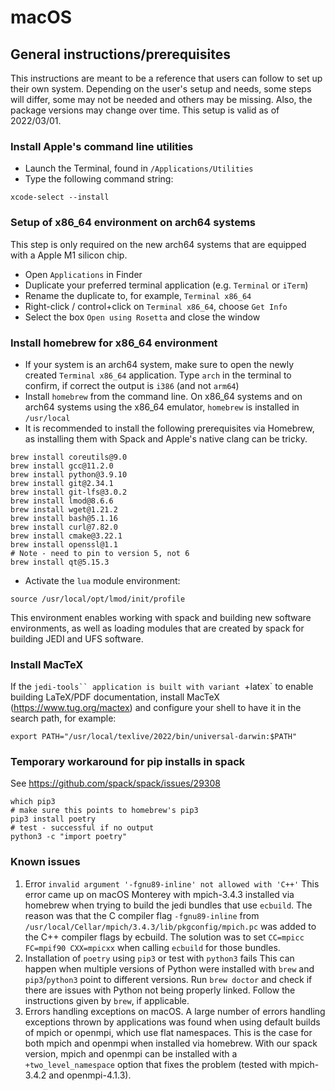 # macOS

## General instructions/prerequisites

This instructions are meant to be a reference that users can follow to set up their own system. Depending on the user's setup and needs, some steps will differ, some may not be needed and others may be missing. Also, the package versions may change over time. This setup is valid as of 2022/03/01.

### Install Apple's command line utilities
- Launch the Terminal, found in `/Applications/Utilities`
- Type the following command string:
```
xcode-select --install
```

### Setup of x86_64 environment on arch64 systems
This step is only required on the new arch64 systems that are equipped with a Apple M1 silicon chip.
- Open `Applications` in Finder
- Duplicate your preferred terminal application (e.g. `Terminal` or `iTerm`)
- Rename the duplicate to, for example, `Terminal x86_64`
- Right-click / control+click on `Terminal x86_64`, choose `Get Info`
- Select the box `Open using Rosetta` and close the window

### Install homebrew for x86_64 environment
- If your system is an arch64 system, make sure to open the newly created `Terminal x86_64` application. Type `arch` in the terminal to confirm, if correct the output is `i386` (and not `arm64`)
- Install `homebrew` from the command line. On x86_64 systems and on arch64 systems using the x86_64 emulator, `homebrew` is installed in `/usr/local`
- It is recommended to install the following prerequisites via Homebrew, as installing them with Spack and Apple's native clang can be tricky.
```
brew install coreutils@9.0
brew install gcc@11.2.0
brew install python@3.9.10
brew install git@2.34.1
brew install git-lfs@3.0.2
brew install lmod@8.6.6
brew install wget@1.21.2
brew install bash@5.1.16
brew install curl@7.82.0
brew install cmake@3.22.1
brew install openssl@1.1
# Note - need to pin to version 5, not 6
brew install qt@5.15.3
```
- Activate the `lua` module environment:
```
source /usr/local/opt/lmod/init/profile
```

This environment enables working with spack and building new software environments, as well as loading modules that are created by spack for building JEDI and UFS software.

### Install MacTeX
If the `jedi-tools`` application is built with variant `+latex` to enable building LaTeX/PDF documentation, install MacTeX (https://www.tug.org/mactex) and configure your shell to have it in the search path, for example:
```
export PATH="/usr/local/texlive/2022/bin/universal-darwin:$PATH"
```

### Temporary workaround for pip installs in spack
See https://github.com/spack/spack/issues/29308
```
which pip3
# make sure this points to homebrew's pip3
pip3 install poetry
# test - successful if no output
python3 -c "import poetry"
```

### Known issues
1. Error `invalid argument '-fgnu89-inline' not allowed with 'C++'`
This error came up on macOS Monterey with mpich-3.4.3 installed via homebrew when trying to build the jedi bundles that use `ecbuild`. The reason was that the C compiler flag `-fgnu89-inline` from `/usr/local/Cellar/mpich/3.4.3/lib/pkgconfig/mpich.pc` was added to the C++ compiler flags by ecbuild. The solution was to set
`CC=mpicc FC=mpif90 CXX=mpicxx` when calling `ecbuild` for those bundles.
2. Installation of `poetry` using `pip3` or test with `python3` fails
This can happen when multiple versions of Python were installed with `brew` and `pip3`/`python3` point to different versions. Run `brew doctor` and check if there are issues with Python not being properly linked. Follow the instructions given by `brew`, if applicable.
3. Errors handling exceptions on macOS. A large number of errors handling exceptions thrown by applications was found when using default builds of mpich or openmpi, which use flat
namespaces. This is the case for both mpich and openmpi when installed via homebrew. With our spack version, mpich and openmpi can be installed with a `+two_level_namespace` option that fixes the problem (tested with mpich-3.4.2 and openmpi-4.1.3).
